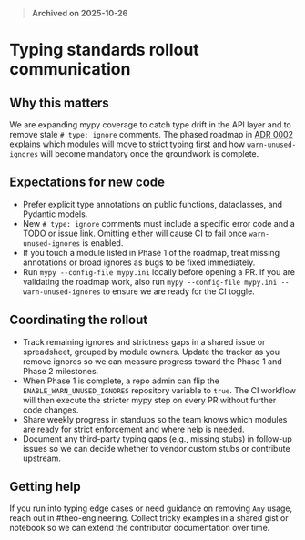 > **Archived on 2025-10-26**

# Typing standards rollout communication

## Why this matters
We are expanding mypy coverage to catch type drift in the API layer and to remove stale
`# type: ignore` comments. The phased roadmap in [ADR 0002](adr/0002-strict-typing-roadmap.md)
explains which modules will move to strict typing first and how `warn-unused-ignores` will
become mandatory once the groundwork is complete.

## Expectations for new code
- Prefer explicit type annotations on public functions, dataclasses, and Pydantic models.
- New `# type: ignore` comments must include a specific error code and a TODO or issue link.
  Omitting either will cause CI to fail once `warn-unused-ignores` is enabled.
- If you touch a module listed in Phase 1 of the roadmap, treat missing annotations or
  broad ignores as bugs to be fixed immediately.
- Run `mypy --config-file mypy.ini` locally before opening a PR. If you are validating the
  roadmap work, also run `mypy --config-file mypy.ini --warn-unused-ignores` to ensure we
  are ready for the CI toggle.

## Coordinating the rollout
- Track remaining ignores and strictness gaps in a shared issue or spreadsheet, grouped by
  module owners. Update the tracker as you remove ignores so we can measure progress toward
  the Phase 1 and Phase 2 milestones.
- When Phase 1 is complete, a repo admin can flip the `ENABLE_WARN_UNUSED_IGNORES`
  repository variable to `true`. The CI workflow will then execute the stricter mypy step
  on every PR without further code changes.
- Share weekly progress in standups so the team knows which modules are ready for strict
  enforcement and where help is needed.
- Document any third-party typing gaps (e.g., missing stubs) in follow-up issues so we can
  decide whether to vendor custom stubs or contribute upstream.

## Getting help
If you run into typing edge cases or need guidance on removing `Any` usage, reach out in
#theo-engineering. Collect tricky examples in a shared gist or notebook so we can extend
the contributor documentation over time.
